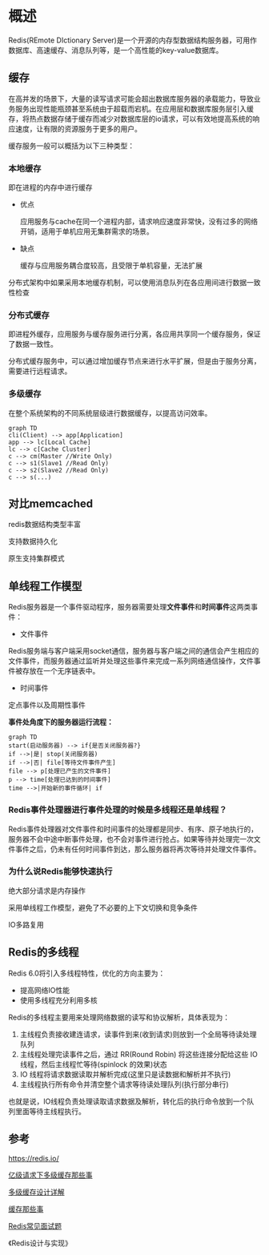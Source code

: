 # 概述

Redis(REmote DIctionary Server)是一个开源的内存型数据结构服务器，可用作数据库、高速缓存、消息队列等，是一个高性能的key-value数据库。

## 缓存

在高并发的场景下，大量的读写请求可能会超出数据库服务器的承载能力，导致业务服务出现性能瓶颈甚至系统由于超载而宕机。在应用层和数据库服务层引入缓存，将热点数据存储于缓存而减少对数据库层的io请求，可以有效地提高系统的响应速度，让有限的资源服务于更多的用户。

缓存服务一般可以概括为以下三种类型：

### 本地缓存

即在进程的内存中进行缓存

+ 优点

  应用服务与cache在同一个进程内部，请求响应速度非常快，没有过多的网络开销，适用于单机应用无集群需求的场景。

+ 缺点

  缓存与应用服务耦合度较高，且受限于单机容量，无法扩展

分布式架构中如果采用本地缓存机制，可以使用消息队列在各应用间进行数据一致性检查

### 分布式缓存

即进程外缓存，应用服务与缓存服务进行分离，各应用共享同一个缓存服务，保证了数据一致性。

分布式缓存服务中，可以通过增加缓存节点来进行水平扩展，但是由于服务分离，需要进行远程请求。

### 多级缓存

在整个系统架构的不同系统层级进行数据缓存，以提高访问效率。

```mermaid
graph TD
cli(Client) --> app[Application]
app --> lc[Local Cache]
lc --> c[Cache Cluster]
c --> cm(Master //Write Only)
c --> s1(Slave1 //Read Only)
c --> s2(Slave2 //Read Only)
c --> s(...)
```

## 对比memcached

redis数据结构类型丰富

支持数据持久化

原生支持集群模式

## 单线程工作模型

Redis服务器是一个事件驱动程序，服务器需要处理**文件事件**和**时间事件**这两类事件：

+ 文件事件

Redis服务端与客户端采用socket通信，服务器与客户端之间的通信会产生相应的文件事件，而服务器通过监听并处理这些事件来完成一系列网络通信操作，文件事件被存放在一个无序链表中。

+ 时间事件

定点事件以及周期性事件

**事件处角度下的服务器运行流程：**

~~~mermaid
graph TD
start(启动服务器) --> if{是否关闭服务器?}
if -->|是| stop(关闭服务器)
if -->|否| file[等待文件事件产生]
file --> p[处理已产生的文件事件]
p --> time[处理已达到的时间事件]
time -->|开始新的事件循环| if
~~~

### Redis事件处理器进行事件处理的时候是多线程还是单线程？

Redis事件处理器对文件事件和时间事件的处理都是同步、有序、原子地执行的，服务器不会中途中断事件处理，也不会对事件进行抢占。如果等待并处理完一次文件事件之后，仍未有任何时间事件到达，那么服务器将再次等待并处理文件事件。

### 为什么说Redis能够快速执行

绝大部分请求是内存操作

采用单线程工作模型，避免了不必要的上下文切换和竞争条件

IO多路复用

## Redis的多线程

Redis 6.0将引入多线程特性，优化的方向主要为：

+ 提高网络IO性能
+ 使用多线程充分利用多核

Redis的多线程主要用来处理网络数据的读写和协议解析，具体表现为：

1. 主线程负责接收建连请求，读事件到来(收到请求)则放到一个全局等待读处理队列
2. 主线程处理完读事件之后，通过 RR(Round Robin) 将这些连接分配给这些 IO 线程，然后主线程忙等待(spinlock 的效果)状态
3. IO 线程将请求数据读取并解析完成(这里只是读数据和解析并不执行)
4. 主线程执行所有命令并清空整个请求等待读处理队列(执行部分串行)

也就是说，IO线程负责处理读取请求数据及解析，转化后的执行命令放到一个队列里面等待主线程执行。

## 参考

<https://redis.io/>

[亿级请求下多级缓存那些事](<https://yq.aliyun.com/articles/328515>)

[多级缓存设计详解](<https://cloud.tencent.com/developer/article/1170601>)

[缓存那些事](<https://cloud.tencent.com/developer/article/1058203>)

[Redis常见面试题](<https://github.com/AobingJava/JavaFamily/blob/master/docs/redis/Redis%E5%B8%B8%E8%A7%81%E9%9D%A2%E8%AF%95%E9%A2%98.md>)

《Redis设计与实现》
